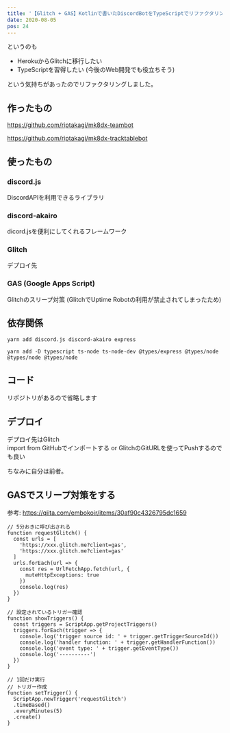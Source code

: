 ```yaml
---
title: '【Glitch + GAS】Kotlinで書いたDiscordBotをTypeScriptでリファクタリングした'
date: 2020-08-05
pos: 24
---
```


というのも

- HerokuからGlitchに移行したい
- TypeScriptを習得したい (今後のWeb開発でも役立ちそう)

という気持ちがあったのでリファクタリングしました。

## 作ったもの
https://github.com/riptakagi/mk8dx-teambot

https://github.com/riptakagi/mk8dx-tracktablebot

## 使ったもの

### discord.js
DiscordAPIを利用できるライブラリ

### discord-akairo
dicord.jsを便利にしてくれるフレームワーク

### Glitch
デプロイ先

### GAS (Google Apps Script)
Glitchのスリープ対策 (GlitchでUptime Robotの利用が禁止されてしまったため)

## 依存関係
```
yarn add discord.js discord-akairo express
```

```
yarn add -D typescript ts-node ts-node-dev @types/express @types/node @types/node @types/node
```

## コード
リポジトリがあるので省略します

## デプロイ

デプロイ先はGlitch<br/>
import from GitHubでインポートする or GlitchのGitURLを使ってPushするのでも良い

ちなみに自分は前者。

## GASでスリープ対策をする
参考: https://qiita.com/embokoir/items/30af90c4326795dc1659

```js[コード.gs]
// 5分おきに呼び出される
function requestGlitch() {
  const urls = [
    'https://xxx.glitch.me?client=gas',
    'https://xxx.glitch.me?client=gas'
  ]
  urls.forEach(url => {
    const res = UrlFetchApp.fetch(url, {
      muteHttpExceptions: true
    })
    console.log(res)          
  })
}

// 設定されているトリガー確認
function showTriggers() {
  const triggers = ScriptApp.getProjectTriggers()
  triggers.forEach(trigger => {
    console.log('trigger source id: ' + trigger.getTriggerSourceId())
    console.log('handler function: ' + trigger.getHandlerFunction())
    console.log('event type: ' + trigger.getEventType())
    console.log('----------')
  })
}

// 1回だけ実行
// トリガー作成
function setTrigger() {
  ScriptApp.newTrigger('requestGlitch')
  .timeBased()
  .everyMinutes(5)
  .create()
}
```

